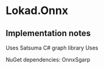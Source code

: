 # Lokad.Onnx

## Implementation notes

Uses Satsuma C# graph library
Uses

NuGet dependencies:
OnnxSgarp